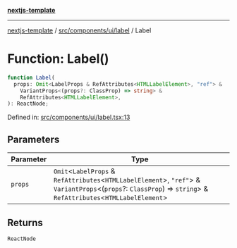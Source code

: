 [**nextjs-template**](README.md)

---

[nextjs-template](README.md) / [src/components/ui/label](src.components.ui.label.md) / Label

# Function: Label()

```ts
function Label(
  props: Omit<LabelProps & RefAttributes<HTMLLabelElement>, "ref"> &
    VariantProps<(props?: ClassProp) => string> &
    RefAttributes<HTMLLabelElement>,
): ReactNode;
```

Defined in: [src/components/ui/label.tsx:13](https://github.com/Its-Satyajit/nextjs-template/blob/c8d81b09293d759cbf04e9bc7e542cc7d90740e6/src/components/ui/label.tsx#L13)

## Parameters

| Parameter | Type                                                                                                                                                                    |
| --------- | ----------------------------------------------------------------------------------------------------------------------------------------------------------------------- |
| `props`   | `Omit`\<`LabelProps` & `RefAttributes`\<`HTMLLabelElement`\>, `"ref"`\> & `VariantProps`\<(`props`?: `ClassProp`) => `string`\> & `RefAttributes`\<`HTMLLabelElement`\> |

## Returns

`ReactNode`
